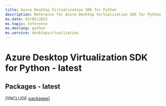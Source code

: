 ```yaml
---
title: Azure Desktop Virtualization SDK for Python
description: Reference for Azure Desktop Virtualization SDK for Python
ms.date: 03/05/2025
ms.topic: reference
ms.devlang: python
ms.service: desktopvirtualization
---
```

# Azure Desktop Virtualization SDK for Python - latest
## Packages - latest
[!INCLUDE [packages](desktop-virtualization-index.md)]